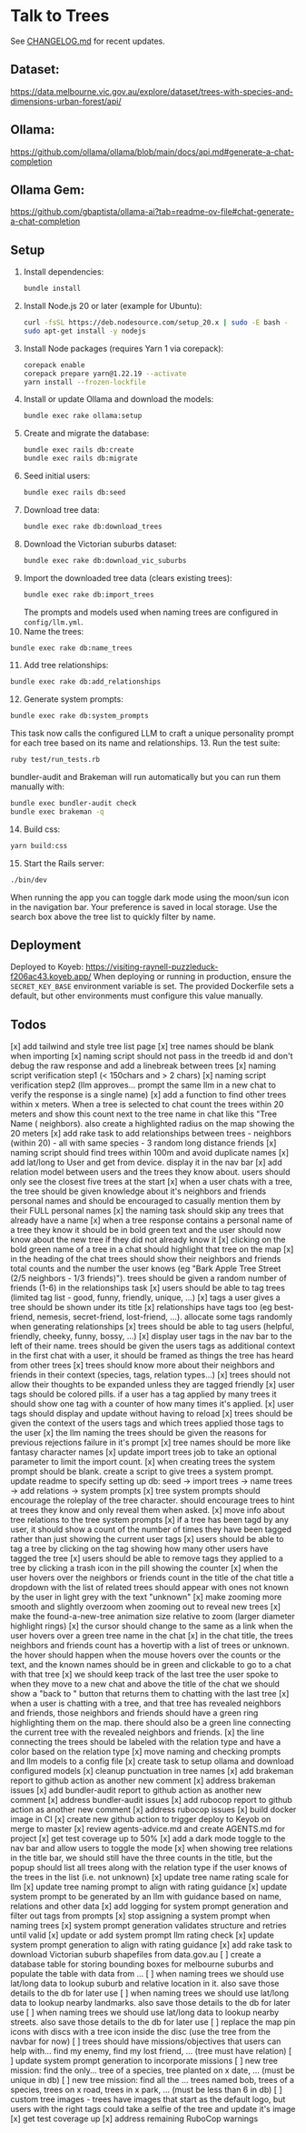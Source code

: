 # Talk to Trees

See [CHANGELOG.md](CHANGELOG.md) for recent updates.

## Dataset:
https://data.melbourne.vic.gov.au/explore/dataset/trees-with-species-and-dimensions-urban-forest/api/

## Ollama:
https://github.com/ollama/ollama/blob/main/docs/api.md#generate-a-chat-completion

## Ollama Gem:
https://github.com/gbaptista/ollama-ai?tab=readme-ov-file#chat-generate-a-chat-completion

## Setup
1. Install dependencies:
   ```bash
   bundle install
   ```
2. Install Node.js 20 or later (example for Ubuntu):
   ```bash
   curl -fsSL https://deb.nodesource.com/setup_20.x | sudo -E bash -
   sudo apt-get install -y nodejs
   ```
3. Install Node packages (requires Yarn 1 via corepack):
   ```bash
   corepack enable
   corepack prepare yarn@1.22.19 --activate
   yarn install --frozen-lockfile
   ```
4. Install or update Ollama and download the models:
   ```bash
   bundle exec rake ollama:setup
   ```
5. Create and migrate the database:
   ```bash
   bundle exec rails db:create
   bundle exec rails db:migrate
   ```
6. Seed initial users:
   ```bash
   bundle exec rails db:seed
   ```
7. Download tree data:
   ```bash
   bundle exec rake db:download_trees
   ```
8. Download the Victorian suburbs dataset:
   ```bash
   bundle exec rake db:download_vic_suburbs
   ```
9. Import the downloaded tree data (clears existing trees):
   ```bash
   bundle exec rake db:import_trees
   ```
   The prompts and models used when naming trees are configured in `config/llm.yml`.
10. Name the trees:
   ```bash
   bundle exec rake db:name_trees
   ```
11. Add tree relationships:
   ```bash
   bundle exec rake db:add_relationships
   ```
12. Generate system prompts:
   ```bash
   bundle exec rake db:system_prompts
   ```
   This task now calls the configured LLM to craft a unique personality prompt for each tree based on its name and relationships.
13. Run the test suite:
   ```bash
   ruby test/run_tests.rb
   ```
   bundler-audit and Brakeman will run automatically but you can run them manually with:
   ```bash
   bundle exec bundler-audit check
   bundle exec brakeman -q
   ```

14. Build css:
   ```bash
   yarn build:css
   ```

15. Start the Rails server:
   ```bash
   ./bin/dev
   ```

When running the app you can toggle dark mode using the moon/sun icon in the navigation bar. Your preference is saved in local storage.
Use the search box above the tree list to quickly filter by name.

## Deployment
Deployed to Koyeb: https://visiting-raynell-puzzleduck-f206ac43.koyeb.app/
When deploying or running in production, ensure the `SECRET_KEY_BASE` environment
variable is set. The provided Dockerfile sets a default, but other environments
must configure this value manually.

## Todos
[x] add tailwind and style tree list page
[x] tree names should be blank when importing
[x] naming script should not pass in the treedb id and don't debug the raw response and add a linebreak between trees
[x] naming script verification step1 (< 150chars and > 2 chars)
[x] naming script verification step2 (llm approves... prompt the same llm in a new chat to verify the response is a single name)
[x] add a function to find other trees within x meters. When a tree is selected to chat count the trees within 20 meters and show this count next to the tree name in chat like this "Tree Name (<count> neighbors). also create a highlighted radius on the map showing the 20 meters
[x] add rake task to add relationships between trees - neighbors (within 20) - all with same species - 3 random long distance friends
[x] naming script should find trees within 100m and avoid duplicate names
[x] add lat/long to User and get from device. display it in the nav bar
[x] add relation model between users and the trees they know about. users should only see the closest five trees at the start
[x] when a user chats with a tree, the tree should be given knowledge about it's neighbors and friends personal names and should be encouraged to casually mention them by their FULL personal names
[x] the naming task should skip any trees that already have a name
[x] when a tree response contains a personal name of a tree they know it should be in bold green text and the user should now know about the new tree if they did not already know it
[x] clicking on the bold green name of a tree in a chat should highlight that tree on the map
[x] in the heading of the chat trees should show their neighbors and friends total counts and the number the user knows (eg "Bark Apple Tree Street (2/5 neighbors - 1/3 friends)"). trees should be given a random number of friends (1-6) in the relationships task
[x] users should be able to tag trees (limited tag list - good, funny, friendly, unique, ...)
[x] tags a user gives a tree should be shown under its title
[x] relationships have tags too (eg best-friend, nemesis, secret-friend, lost-friend, ...). allocate some tags randomly when generating relationships
[x] trees should be able to tag users (helpful, friendly, cheeky, funny, bossy, ...)
[x] display user tags in the nav bar to the left of their name. trees should be given the users tags as additional context in the first chat with a user, it should be framed as things the tree has heard from other trees
[x] trees should know more about their neighbors and friends in their context (species, tags, relation types...)
[x] trees should not allow their thoughts to be expanded unless they are tagged friendly
[x] user tags should be colored pills. if a user has a tag applied by many trees it should show one tag with a counter of how many times it's applied.
[x] user tags should display and update without having to reload
[x] trees should be given the context of the users tags and which trees applied those tags to the user
[x] the llm naming the trees should be given the reasons for previous rejections failure in it's prompt
[x] tree names should be more like fantasy character names
[x] update import trees job to take an optional parameter to limit the import count.
[x] when creating trees the system prompt should be blank. create a script to give trees a system prompt. update readme to specify setting up db: seed -> import trees -> name trees -> add relations -> system prompts
[x] tree system prompts should encourage the roleplay of the tree character. should encourage trees to hint at trees they know and only reveal them when asked.
[x] move info about tree relations to the tree system prompts
[x] if a tree has been tagd by any user, it should show a count of the number of times they have been tagged rather than just showing the current user tags
[x] users should be able to tag a tree by clicking on the tag showing how many other users have tagged the tree
[x] users should be able to remove tags they applied to a tree by clicking a trash icon in the pill showing the counter
[x] when the user hovers over the neighbors or friends count in the title of the chat title a dropdown with the list of related trees should appear with ones not known by the user in light grey with the text "unknown"
[x] make zooming more smooth and slightly overzoom when zooming out to reveal new trees
[x] make the found-a-new-tree animation size relative to zoom (larger diameter highlight rings)
[x] the cursor should change to the same as a link when the user hovers over a green tree name in the chat
[x] in the chat title, the trees neighbors and friends count has a hovertip with a list of trees or unknown. the hover should happen when the mouse hovers over the counts or the text, and the known names should be in green and clickable to go to a chat with that tree
[x] we should keep track of the last tree the user spoke to when they move to a new chat and above the title of the chat we should show a "back to <tree-name>" button that returns them to chatting with the last tree
[x] when a user is chatting with a tree, and that tree has revealed neighbors and friends, those neighbors and friends should have a green ring highlighting them on the map. there should also be a green line connecting the current tree with the revealed neighbors and friends.
[x] the line connecting the trees should be labeled with the relation type and have a color based on the relation type
[x] move naming and checking prompts and llm models to a config file
[x] create task to setup ollama and download configured models
[x] cleanup punctuation in tree names
[x] add brakeman report to github action as another new comment
[x] address brakeman issues
[x] add bundler-audit report to github action as another new comment
[x] address bundler-audit issues
[x] add rubocop report to github action as another new comment
[x] address rubocop issues
[x] build docker image in CI
[x] create new github action to trigger deploy to Keyob on merge to master
[x] review agents-advice.md and create AGENTS.md for project
[x] get test coverage up to 50%
[x] add a dark mode toggle to the nav bar and allow users to toggle the mode
[x] when showing tree relations in the title bar, we should still have the three counts in the title, but the popup should list all trees along with the relation type if the user knows of the trees in the list (i.e. not unknown)
[x] update tree name rating scale for llm
[x] update tree naming prompt to align with rating guidance
[x] update system prompt to be generated by an llm with guidance based on name, relations and other data
[x] add logging for system prompt generation and filter out <think> tags from prompts
[x] stop assigning a system prompt when naming trees
[x] system prompt generation validates structure and retries until valid
[x] update or add system prompt llm rating check
[x] update system prompt generation to align with rating guidance
[x] add rake task to download Victorian suburb shapefiles from data.gov.au
[ ] create a database table for storing bounding boxes for melbourne suburbs and populate the table with data from ...
[ ] when naming trees we should use lat/long data to lookup suburb and relative location in it. also save those details to the db for later use
[ ] when naming trees we should use lat/long data to lookup nearby landmarks. also save those details to the db for later use
[ ] when naming trees we should use lat/long data to lookup nearby streets. also save those details to the db for later use
[ ] replace the map pin icons with discs with a tree icon inside the disc (use the tree from the navbar for now)
[ ] trees should have missions/objectives that users can help with... find my enemy, find my lost friend, ... (tree must have relation)
[ ] update system prompt generation to incorporate missions
[ ] new tree mission: find the only... tree of a species, tree planted on x date, ... (must be unique in db)
[ ] new tree mission: find all the ... trees named bob, trees of a species, trees on x road, trees in x park, ... (must be less than 6 in db)
[ ] custom tree images - trees have images that start as the default logo, but users with the right tags could take a selfie of the tree and update it's image
[x] get test coverage up
[x] address remaining RuboCop warnings
